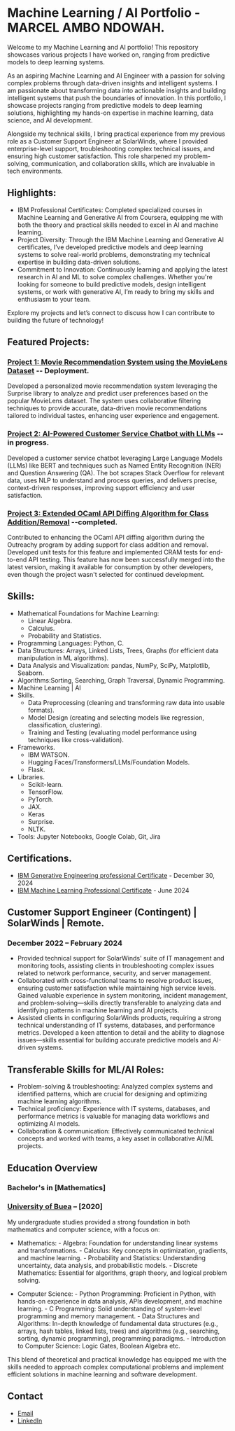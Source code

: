 # Machine Learning / AI Portfolio - MARCEL AMBO NDOWAH.

Welcome to my Machine Learning and AI portfolio! This repository showcases various projects I have worked on, ranging from predictive models to deep learning systems.

As an aspiring Machine Learning and AI Engineer with a passion for solving complex problems through data-driven insights and intelligent systems. I am passionate about transforming data into actionable insights and building intelligent systems that push the boundaries of innovation. In this portfolio, I showcase projects ranging from predictive models to deep learning solutions, highlighting my hands-on expertise in machine learning, data science, and AI development.

Alongside my technical skills, I bring practical experience from my previous role as a Customer Support Engineer at SolarWinds, where I provided enterprise-level support, troubleshooting complex technical issues, and ensuring high customer satisfaction. This role sharpened my problem-solving, communication, and collaboration skills, which are invaluable in tech environments.

## Highlights:
 * IBM Professional Certificates: Completed specialized courses in Machine Learning and Generative AI from Coursera, equipping me with both the theory and practical skills needed to excel in AI and machine learning.
 * Project Diversity: Through the IBM Machine Learning and Generative AI certificates, I’ve developed predictive models and deep learning systems to solve real-world problems, demonstrating my technical expertise in building data-driven solutions.
 * Commitment to Innovation: Continuously learning and applying the latest research in AI and ML to solve complex challenges.
Whether you're looking for someone to build predictive models, design intelligent systems, or work with generative AI, I’m ready to bring my skills and enthusiasm to your team.

Explore my projects and let’s connect to discuss how I can contribute to building the future of technology!

## Featured Projects:
 ### [Project 1: Movie Recommendation System using the MovieLens Dataset](https://github.com/marcndo/movie-recommendation) -- Deployment.

Developed a personalized movie recommendation system leveraging the Surprise library to analyze and predict user preferences based on the popular MovieLens dataset. The system uses collaborative filtering techniques to provide accurate, data-driven movie recommendations tailored to individual tastes, enhancing user experience and engagement.

 ### [Project 2: AI-Powered Customer Service Chatbot with LLMs](https://github.com/marcndo/customer-service-chatbot) -- in progress.

Developed a customer service chatbot leveraging Large Language Models (LLMs) like BERT and techniques such as Named Entity Recognition (NER) and Question Answering (QA). The bot scrapes Stack Overflow for relevant data, uses NLP to understand and process queries, and delivers precise, context-driven responses, improving support efficiency and user satisfaction.

 ### [Project 3: Extended OCaml API Diffing Algorithm for Class Addition/Removal](https://github.com/ocaml-semver/ocaml-api-watch) --completed.
Contributed to enhancing the OCaml API diffing algorithm during the Outreachy program by adding support for class addition and removal. Developed unit tests for this feature and implemented CRAM tests for end-to-end API testing. This feature has now been successfully merged into the latest version, making it available for consumption by other developers, even though the project wasn't selected for continued development.

## Skills:
 - Mathematical Foundations for Machine Learning:
   * Linear Algebra.
   * Calculus.
   * Probability and Statistics.
 - Programming Languages: Python, C.
 - Data Structures: Arrays, Linked Lists, Trees, Graphs (for efficient data manipulation in ML algorithms).
 - Data Analysis and Visualization: pandas, NumPy, SciPy, Matplotlib, Seaborn.
 - Algorithms:Sorting, Searching, Graph Traversal, Dynamic Programming.
 - Machine Learning | AI 
  - Skills.
    * Data Preprocessing (cleaning and transforming raw data into usable formats).
    * Model Design (creating and selecting models like regression, classification, clustering).
    * Training and Testing (evaluating model performance using techniques like cross-validation).
  - Frameworks.
     * IBM WATSON.
     * Hugging Faces/Transformers/LLMs/Foundation Models.
     * Flask.
  - Libraries.
    * Scikit-learn.
    * TensorFlow.
    * PyTorch.
    * JAX.
    * Keras
    * Surprise.
    * NLTK.
   - Tools: Jupyter Notebooks, Google Colab, Git, Jira

## Certifications.
 * [IBM Generative Engineering professional Certificate](https://coursera.org/share/2b9b15469e15c5121efbb4a201a786ce) - December 30, 2024
 * [IBM Machine Learning Professional Certificate](https://coursera.org/share/ed684d367dff529dcdb4c1a9763aaf4a) - June 2024

## Customer Support Engineer (Contingent) | SolarWinds | Remote.
 ### December 2022 – February 2024
 * Provided technical support for SolarWinds' suite of IT management and monitoring tools, assisting clients in troubleshooting complex issues related to network performance, security, and server management.
 * Collaborated with cross-functional teams to resolve product issues, ensuring customer satisfaction while maintaining high service levels.
    Gained valuable experience in system monitoring, incident management, and problem-solving—skills directly transferable to analyzing data and identifying patterns in machine learning and AI projects.
 * Assisted clients in configuring SolarWinds products, requiring a strong technical understanding of IT systems, databases, and performance metrics.
    Developed a keen attention to detail and the ability to diagnose issues—skills essential for building accurate predictive models and AI-driven systems.

## Transferable Skills for ML/AI Roles:
 * Problem-solving & troubleshooting: Analyzed complex systems and identified patterns, which are crucial for designing and optimizing machine learning algorithms.
 * Technical proficiency: Experience with IT systems, databases, and performance metrics is valuable for managing data workflows and optimizing AI models.
 * Collaboration & communication: Effectively communicated technical concepts and worked with teams, a key asset in collaborative AI/ML projects.

## Education Overview
 ### Bachelor's in [Mathematics]
 ### [University of Buea](https://www.ubuea.cm/) – [2020]

My undergraduate studies provided a strong foundation in both mathematics and computer science, with a focus on:

  * Mathematics:
        - Algebra: Foundation for understanding linear systems and transformations.
        - Calculus: Key concepts in optimization, gradients, and machine learning.
        - Probability and Statistics: Understanding uncertainty, data analysis, and probabilistic models.
        - Discrete Mathematics: Essential for algorithms, graph theory, and logical problem solving.

  * Computer Science:
        - Python Programming: Proficient in Python, with hands-on experience in data analysis, APIs development, and machine learning.
        - C Programming: Solid understanding of system-level programming and memory management.
        - Data Structures and Algorithms: In-depth knowledge of fundamental data structures (e.g., arrays, hash tables, linked lists, trees) and algorithms (e.g., searching, sorting, dynamic programming), programming paradigms.
        - Introduction to Computer Science: Logic Gates, Boolean Algebra etc. 

This blend of theoretical and practical knowledge has equipped me with the skills needed to approach complex computational problems and implement efficient solutions in machine learning and software development.


## Contact
 - [Email](ndowahmarcel@gmail.com)
 - [LinkedIn](https://www.linkedin.com/in/marcelndowah/)
